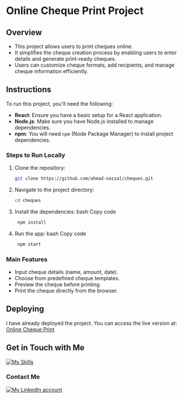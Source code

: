 # Online Cheque Print Project

## Overview
- This project allows users to print cheques online.
- It simplifies the cheque creation process by enabling users to enter details and generate print-ready cheques.
- Users can customize cheque formats, add recipients, and manage cheque information efficiently.

## Instructions

To run this project, you'll need the following:
- **React**: Ensure you have a basic setup for a React application.
- **Node.js**: Make sure you have Node.js installed to manage dependencies.
- **npm**: You will need `npm` (Node Package Manager) to install project dependencies.

### Steps to Run Locally
1. Clone the repository:
   ```bash
   git clone https://github.com/ahmad-nazzal/cheques.git

2. Navigate to the project directory:
   ```bash
   cd cheques
3. Install the dependencies: bash Copy code
   ```bash
    npm install
4. Run the app: bash Copy code
   ```bash
    npm start

### Main Features 
* Input cheque details (name, amount, date).
* Choose from predefined cheque templates.
* Preview the cheque before printing.
* Print the cheque directly from the browser.




## Deploying

I have already deployed the project. You can access the live version at:  
<a href="https://cheques-a7www4pre-ahmad-nazzals-projects.vercel.app/" target="_blank">Online Cheque Print</a>
## Get in Touch with Me

<a href="https://ahmad-nazzal-portfolio.netlify.app/" target="_blank"> <img src="https://skillicons.dev/icons?i=js,html,css,react" alt="My Skills" /> </a>

### Contact Me

<a href="https://www.linkedin.com/in/ahmad-nazzal-b21143265/" target=""> <img src="https://skillicons.dev/icons?i=linkedin" alt="My LinkedIn account" /> </a>
